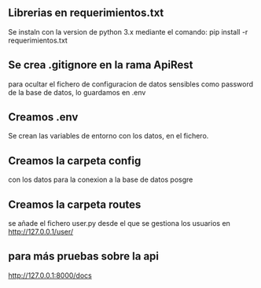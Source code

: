 ## Librerias en requerimientos.txt
Se instaln con la version de python 3.x mediante el comando:
pip install -r requerimientos.txt

## Se crea .gitignore en la rama ApiRest

para ocultar el fichero de configuracion de datos sensibles como password de la base de datos, lo guardamos en .env

## Creamos .env
Se crean las variables de entorno 
con los datos, en el fichero.

## Creamos la carpeta config
con los datos para la conexion a la base de datos posgre

## Creamos la carpeta routes
se añade el fichero user.py
desde el que se gestiona los usuarios en http://127.0.0.1/user/


## para más pruebas sobre la api
http://127.0.0.1:8000/docs

